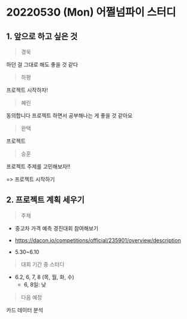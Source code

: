 # 20220530 (Mon) 어쩔넘파이 스터디

## 1. 앞으로 하고 싶은 것

> 경욱

하던 걸 그대로 해도 좋을 것 같다

> 하평

프로젝트 시작하자!

> 혜린

동의합니다 프로젝트 하면서 공부해나는 게 좋을 것 같아요

> 완택

프로젝트

> 승훈

프로젝트 주제를 고민해보자!!



=> 프로젝트 시작하기



## 2. 프로젝트 계획 세우기

> 주제 

- 중고차 가격 예측 경진대회 참여해보기 
- https://dacon.io/competitions/official/235901/overview/description

- 5.30~6.10



> 대회 기간 중 스터디

- 6.2, 6, 7, 8 (목, 월, 화, 수)
  - 6, 8일: 낮



> 다음 예정

카드 데이터 분석